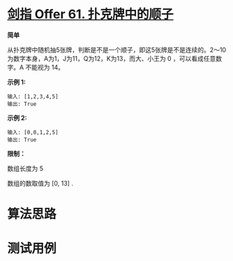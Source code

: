 # [剑指 Offer 61. 扑克牌中的顺子][cnTitle]

**简单**

从扑克牌中随机抽5张牌，判断是不是一个顺子，即这5张牌是不是连续的。2～10为数字本身，A为1，J为11，Q为12，K为13，而大、小王为 0 ，可以看成任意数字。A 不能视为 14。



**示例 1:** 

```
输入: [1,2,3,4,5]
输出: True
```



**示例 2:** 

```
输入: [0,0,1,2,5]
输出: True
```



**限制：** 

数组长度为 5

数组的数取值为 [0, 13] .




# 算法思路

# 测试用例
```
```

[cnTitle]: https://leetcode-cn.com/problems/bu-ke-pai-zhong-de-shun-zi-lcof/

